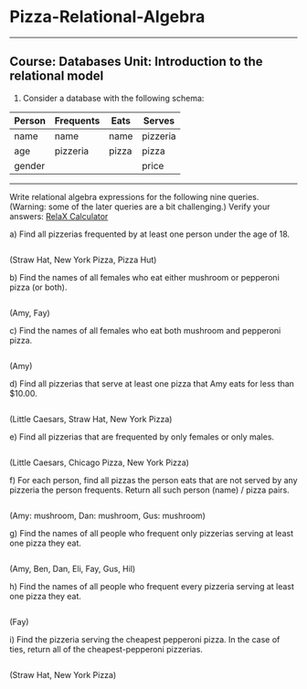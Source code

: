 # Pizza-Relational-Algebra
------
Course: Databases 
Unit: Introduction to the relational model
------

1.  Consider a database with the following schema:

Person | Frequents | Eats | Serves 
-------| --------- | ---- | ------
name   | name      | name | pizzeria
age    | pizzeria  | pizza| pizza
gender |           |      | price

------

Write relational algebra expressions for the following nine queries. (Warning: some of the later queries are a bit challenging.)
Verify your answers: [RelaX Calculator](https://dbis-uibk.github.io/relax/landing)

a) Find all pizzerias frequented by at least one person under the age of 18.

```

```
(Straw Hat, New York Pizza, Pizza Hut)

b) Find the names of all females who eat either mushroom or pepperoni pizza (or both).

```

```
(Amy, Fay)


c) Find the names of all females who eat both mushroom and pepperoni pizza.

```

```
(Amy)


d) Find all pizzerias that serve at least one pizza that Amy eats for less than $10.00.

```

```
(Little Caesars, Straw Hat, New York Pizza)


e) Find all pizzerias that are frequented by only females or only males.

```

```
(Little Caesars, Chicago Pizza, New York Pizza)


f) For each person, find all pizzas the person eats that are not served by any pizzeria the person frequents. Return all such person (name) / pizza pairs.

```

```
(Amy: mushroom, Dan: mushroom, Gus: mushroom)


g) Find the names of all people who frequent only pizzerias serving at least one pizza they eat.

```

```
(Amy, Ben, Dan, Eli, Fay, Gus, Hil)


h) Find the names of all people who frequent every pizzeria serving at least one pizza they eat.


```

```
(Fay)

i) Find the pizzeria serving the cheapest pepperoni pizza. In the case of ties, return all of the cheapest-pepperoni pizzerias.


```

```
(Straw Hat, New York Pizza)


